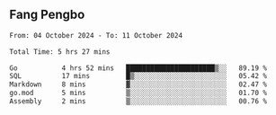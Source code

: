 ## Fang Pengbo

<!--START_SECTION:waka-->

```txt
From: 04 October 2024 - To: 11 October 2024

Total Time: 5 hrs 27 mins

Go           4 hrs 52 mins   ██████████████████████▒░░   89.19 %
SQL          17 mins         █▒░░░░░░░░░░░░░░░░░░░░░░░   05.42 %
Markdown     8 mins          ▓░░░░░░░░░░░░░░░░░░░░░░░░   02.47 %
go.mod       5 mins          ▒░░░░░░░░░░░░░░░░░░░░░░░░   01.70 %
Assembly     2 mins          ▒░░░░░░░░░░░░░░░░░░░░░░░░   00.76 %
```

<!--END_SECTION:waka-->